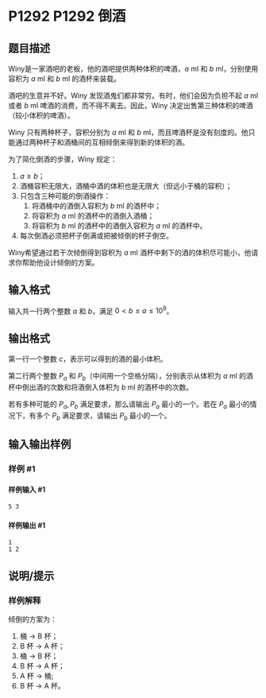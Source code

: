 # P1292 P1292 倒酒

## 题目描述

Winy是一家酒吧的老板，他的酒吧提供两种体积的啤酒，$a$ ml 和 $b$ ml，分别使用容积为 $a$ ml 和 $b$ ml 的酒杯来装载。

酒吧的生意并不好。Winy 发现酒鬼们都非常穷。有时，他们会因为负担不起 $a$ ml 或者 $b$ ml 啤酒的消费，而不得不离去。因此，Winy 决定出售第三种体积的啤酒（较小体积的啤酒）。

Winy 只有两种杯子，容积分别为 $a$ ml 和 $b$ ml，而且啤酒杯是没有刻度的。他只能通过两种杯子和酒桶间的互相倾倒来得到新的体积的酒。

为了简化倒酒的步骤，Winy 规定：

1.  $a≥b$；
2.  酒桶容积无限大，酒桶中酒的体积也是无限大（但远小于桶的容积）；
3. 只包含三种可能的倒酒操作：  
   1. 将酒桶中的酒倒入容积为 $b$ ml 的酒杯中；  
   2. 将容积为 $a$ ml 的酒杯中的酒倒入酒桶；  
   3. 将容积为 $b$ ml 的酒杯中的酒倒入容积为 $a$ ml 的酒杯中。
4. 每次倒酒必须把杯子倒满或把被倾倒的杯子倒空。

Winy希望通过若干次倾倒得到容积为 $a$ ml 酒杯中剩下的酒的体积尽可能小，他请求你帮助他设计倾倒的方案。

## 输入格式

输入共一行两个整数 $a$ 和 $b$，满足 $0<b≤a≤10^9$。

## 输出格式

第一行一个整数 $c$，表示可以得到的酒的最小体积。

第二行两个整数 $P_a$ 和 $P_b$（中间用一个空格分隔），分别表示从体积为 $a$ ml 的酒杯中倒出酒的次数和将酒倒入体积为 $b$ ml 的酒杯中的次数。

若有多种可能的 $P_a,P_b$ 满足要求，那么请输出 $P_a$ 最小的一个。若在 $P_a$ 最小的情况下，有多个 $P_b$ 满足要求，请输出 $P_b$ 最小的一个。


## 输入输出样例

### 样例 #1

#### 样例输入 #1

```
5 3
```

#### 样例输出 #1

```
1
1 2
```

## 说明/提示

### 样例解释

倾倒的方案为：

1. 桶 $\to$ B 杯；
2. B 杯 $\to$ A 杯；
3. 桶 $\to$ B 杯；
4. B 杯 $\to$ A 杯；
5. A 杯 $\to$ 桶; 
6. B 杯 $\to$ A 杯。

